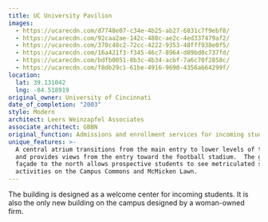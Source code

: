 ```yaml
---
title: UC University Pavilion
images:
  - https://ucarecdn.com/d7748e07-c34e-4b25-ab27-6831c7f9ebf8/
  - https://ucarecdn.com/92caa2ae-142c-488c-ae2c-4ed337479af2/
  - https://ucarecdn.com/370c48c2-72cc-4222-9353-48fff938e0f5/
  - https://ucarecdn.com/16a421f3-f345-46c7-8964-d89bd0c737fd/
  - https://ucarecdn.com/bdfb0051-8b3c-4b34-acbf-7a6c70f2858c/
  - https://ucarecdn.com/f8db29c1-61be-4916-9690-4356a664299f/
location:
  lat: 39.131042
  lng: -84.518919
original_owner: University of Cincinnati
date_of_completion: "2003"
style: Modern
architect: Leers Weinzapfel Associates
associate_architect: GBBN
original_function: Admissions and enrollment services for incoming students
unique_features: >-
  A central atrium transitions from the main entry to lower levels of the campus
  and provides views from the entry toward the football stadium.  The glass
  façade to the north allows prospective students to see metriculated student
  activities on the Campus Commons and McMicken Lawn.
---
```


The building is designed as a welcome center for incoming students. It is also the only new building on the campus designed by a woman-owned firm.

